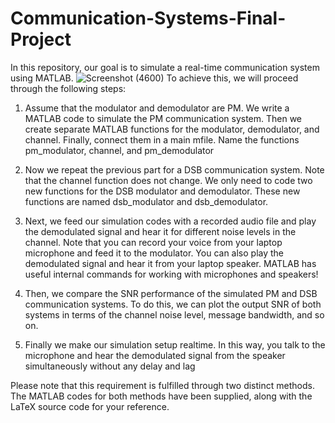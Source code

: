 # Communication-Systems-Final-Project

In this repository, our goal is to simulate a real-time communication system using MATLAB.
![Screenshot (4600)](https://github.com/alibagheri-98/Communication-Systems-Final-Project/assets/112773855/afe8fac2-8ad2-4db8-a912-dc4071e11525)
To achieve this, we will proceed through the following steps:

1) Assume that the modulator and demodulator are PM. We write a MATLAB code to simulate the
PM communication system. Then we create separate MATLAB functions for the modulator, demodulator,
and channel. Finally, connect them in a main mfile. Name the functions pm_modulator, channel, and
pm_demodulator

2) Now we repeat the previous part for a DSB communication system. Note that the channel function does
not change. We only need to code two new functions for the DSB modulator and demodulator.
These new functions are named dsb_modulator and dsb_demodulator.

3) Next, we feed our simulation codes with a recorded audio file and play the demodulated signal and hear
it for different noise levels in the channel.
Note that you can record your voice from your laptop microphone and feed it to the modulator. You
can also play the demodulated signal and hear it from your laptop speaker. MATLAB has useful
internal commands for working with microphones and speakers!

4) Then, we compare the SNR performance of the simulated PM and DSB communication systems. To do
this, we can plot the output SNR of both systems in terms of the channel noise level, message
bandwidth, and so on.

5) Finally we make our simulation setup realtime. In this way, you talk to the microphone and hear the demodulated signal from the speaker simultaneously without any delay and lag

Please note that this requirement is fulfilled through two distinct methods. The MATLAB codes for both methods have been supplied, along with the LaTeX source code for your reference.
